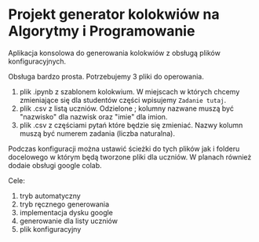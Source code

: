 # Projekt generator kolokwiów na Algorytmy i Programowanie

Aplikacja konsolowa do generowania kolokwiów z obsługą plików konfiguracyjnych.

Obsługa bardzo prosta. Potrzebujemy 3 pliki do operowania.
1. plik .ipynb z szablonem kolokwium. W miejscach w których chcemy zmieniające się dla studentów części wpisujemy `Zadanie tutaj`.
2. plik .csv z listą uczniów. Odzielone ; kolumny nazwane muszą być "nazwisko" dla nazwisk oraz "imie" dla imion.
3. plik .csv z częściami pytań które będzie się zmieniać. Nazwy kolumn muszą być numerem zadania (liczba naturalna).

Podczas konfiguracji można ustawić ścieżki do tych plików jak i folderu docelowego w którym będą tworzone pliki dla uczniów.
W planach również dodaie obsługi google colab.


Cele: 
1. tryb automatyczny
2. tryb ręcznego generowania
3. implementacja dysku google
4. generowanie dla listy uczniów
5. plik konfiguracyjny
